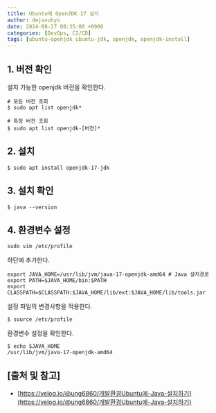 ```yaml
---
title: Ubuntu에 OpenJDK 17 설치
author: dejavuhyo
date: 2024-08-27 08:35:00 +0900
categories: [DevOps, CI/CD]
tags: [ubuntu-openjdk ubuntu-jdk, openjdk, openjdk-install]
---
```


## 1. 버전 확인
설치 가능한 openjdk 버전을 확인한다.

```shell
# 모든 버전 조회
$ sudo apt list openjdk*

# 특정 버전 조회
$ sudo apt list openjdk-[버전]*
```

## 2. 설치

```shell
$ sudo apt install openjdk-17-jdk
```

## 3. 설치 확인

```shell
$ java --version
```

## 4. 환경변수 설정

```shell
sudo vim /etc/profile
```

하단에 추가한다.

```text
export JAVA_HOME=/usr/lib/jvm/java-17-openjdk-amd64 # Java 설치경로
export PATH=$JAVA_HOME/bin:$PATH
export CLASSPATH=$CLASSPATH:$JAVA_HOME/lib/ext:$JAVA_HOME/lib/tools.jar
```

설정 파일의 변경사항을 적용한다.

```shell
$ source /etc/profile
```

환경변수 설정을 확인한다.

```shell
$ echo $JAVA_HOME
/usr/lib/jvm/java-17-openjdk-amd64
```

## [출처 및 참고]
* [https://velog.io/@ung6860/개발환경Ubuntu에-Java-설치하기](https://velog.io/@ung6860/개발환경Ubuntu에-Java-설치하기)

